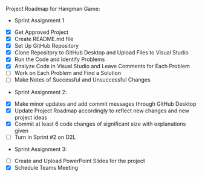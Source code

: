 Project Roadmap for Hangman Game:

- Sprint Assignment 1
- [x] Get Approved Project
- [x] Create README.md file
- [x] Set Up GitHub Repository
- [x] Clone Repository to GitHub Desktop and Upload Files to Visual Studio
- [x] Run the Code and Identify Problems
- [x] Analyze Code in Visual Studio and Leave Comments for Each Problem
- [ ] Work on Each Problem and Find a Solution
- [ ] Make Notes of Successful and Unsuccessful Changes

- Sprint Assignment 2: 
- [x] Make minor updates and add commit messages through GitHub Desktop
- [x] Update Project Roadmap accordingly to reflect new changes and new project ideas 
- [x] Commit at least 6 code changes of significant size with explanations given
- [ ] Turn in Sprint #2 on D2L

- Sprint Assignment 3:
- [ ] Create and Upload PowerPoint Slides for the project
- [x] Schedule Teams Meeting
